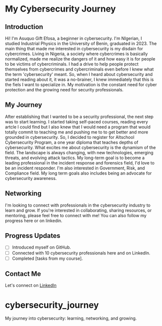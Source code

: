 # My Cybersecurity Journey

## Introduction
Hi! I'm Asuquo Gift Efosa, a beginner in cybersecurity. I'm NIgerian, I studied Industrial Physics in the University of Benin, graduated in 2023. The main thing that made me interested in cybersecurity is my disdain for cybercrimes. Living in Nigeria, a society where cybercrimes is basically normalized, made me realize the dangers of it and how easy it is for people to be victims of cybercriminals. I had a drive to help people protect themselves from cybercrimes and cybercriminals  even before I knew what the term 'cybersecurity' meant. So, when I heard about cybersecurity and started reading about it, it was a no-brainer, I knew immediately that this is the fiels I want to specialize in. My motivation is the constant need for cyber protection and the growing need for security professionals.
## My Journey
After establishing that I wanted to be a security professional, the next step was to start learning. I started taking self-paced courses, reading every artcle I could find but I also knew that I would need a program that would totally commit to teaching me and pushing me to to get better and more grounded in cybersecurity. So, I decided to register for Altschool Cybersecurity Program, a one year diploma that teaches depths of cybersecurity. What excites me about cybersecurity is the dynamism of the field. The landscape is always changing, with new technologies, emerging threats, and evolving attack tactics. 
My long-term goal is to become a leading professional in the incident response and forensics field, I'd love to be an incident responder. I'm also interested in Government, Risk, and Compliance field. My long term goals also includes being an advocate for cybersecurity awareness.
## Networking
I'm looking to connect with professionals in the cybersecurity industry to learn and grow. If you're interested in collaborating, sharing resources, or mentoring, please feel free to connect with me! You can also follow my progress here or on linkedin.

## Progress Updates
- [ ] Introduced myself on GitHub.
- [ ] Connected with 10 cybersecurity professionals here and on LinkedIn.
- [ ] Completed [tasks from my course].

## Contact Me
Let's connect on [LinkedIn](https://www.linkedin.com/in/gift-asuquo-86999321a/)
# cybersecurity_journey
My journey into cybersecurity: learning, networking, and growing.
